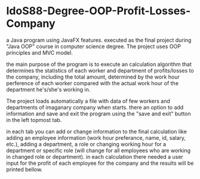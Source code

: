 # IdoS88-Degree-OOP-Profit-Losses-Company
a Java program using JavaFX features. executed as the final project during "Java OOP" course in computer science degree. The project uses OOP principles and MVC model.

the main purpose of the program is to execute an calculation algorithm that determines the statistics of each worker and department of profits/losses to the company, including the total amount, determined by the work hour perference of each worker compared with the actual work hour of the department he's/she's working in.

The project loads automatically a file with data of few workers and departments of imaganary company when starts. there an option to add information and save and exit the program using the "save and exit" button in the left topmost tab.

in each tab you can add or change information to the final calculation like adding an employee information (work hour preferance, name, id, salary, etc.), adding a department, a role or changing working hour for a department or specific role (will change for all employees who are working in changed role or department). in each calculation there needed a user input for the profit of each employee for the company and the results will be printed bellow.
